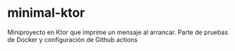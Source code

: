 # minimal-ktor
Miniproyecto en Ktor que imprime un mensaje al arrancar. Parte de pruebas de Docker y configuración de Github actions
